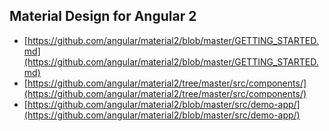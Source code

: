 ## Material Design for Angular 2

* [https://github.com/angular/material2/blob/master/GETTING_STARTED.md](https://github.com/angular/material2/blob/master/GETTING_STARTED.md)
* [https://github.com/angular/material2/tree/master/src/components/](https://github.com/angular/material2/tree/master/src/components/)
* [https://github.com/angular/material2/blob/master/src/demo-app/](https://github.com/angular/material2/blob/master/src/demo-app/)
